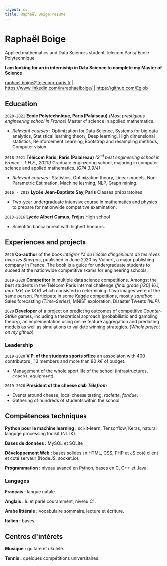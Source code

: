 ```yaml
---
layout: cv
title: Raphaël Boige resume
---
```


# Raphaël Boige

Applied mathematics and Data Sciences student Telecom Paris/ Ecole Polytechnique

**I am looking for an in interniship in Data Science to complete my Master of Science**



<div id="webaddress">
<a href="raphael.boige@telecom-paris.fr">raphael.boige@telecom-paris.fr</a>
| <a href="https://www.linkedin.com/in/raphaelboige/">https://www.linkedin.com/in/raphaelboige/</a> | <a href="https://github.com/Egiob">https://github.com/Egiob</a>
</div>


## Education

`2020-2021`
__Ecole Polytechnique, Paris (Palaiseau)__ *(Most prestigious engineering school in France)* Master of science in applied mathematics.

 - *Relevant courses* : Optimization for Data Science, Systems for big data analytics, Statistical learning theory, Deep learning, High dimensional statistics, Reinforcement Learning, Bootstrap and resampling methods, Computer vision.

`2018-2021`
__Télécom Paris, Paris (Palaiseau)__ *(2<sup>nd</sup> best engineering school in France - T.H.E., 2020)* Graduate engineering school, majoring in computer science and applied mathematics. *(GPA 3.9/4)*

 - *Relevant courses* : Statistics, Optimization theory, Linear models, Non-Parametric Estimation, Machine learning, NLP, Graph mining.


`2016 - 2018`
__Lycée Jean-Baptiste Say, Paris__ Classes préparatoires
- Two-year undergraduate intensive course in mathematics and physics to prepare for nationwide competitive examination.

`2013-2016`
__Lycée Albert Camus, Fréjus__ High school
 - Scientific baccalaureat with highest honours.


## Experiences and projects

`2020`
__Co-author__ of the book *Intégrer l'X ou l'école d'ingénieurs de tes rêves avec les Sherpas*, published in June 2020 by Vuibert, a major publishing company in France. The book is a guide for undergraduate students to suceed at the nationwide competitive exams for engineering schools.

`2019-2020`
**Competitor** in multiple data science competitions. Amongst the best students in the Télécom Paris internal challenge *(final grade [/20] 16.1, max 17.6, av 13.6)* which consisted in determining if two images were of the same person. Participate in some Kaggle competitions, mostly *sandbox* : Sales forecasting *(Time-Series)*, MNIST exploration, Disaster Tweets *(NLP)*.

`2020`
**Developer** of a project on predicting outcomes of competitive *Counter-Strike* games, including a theoretical approach (probabilistic and gambling theory), an implementation using online feature aggregation and predicting models as well as simulations to validate winning strategies. (*Whole project on my github*)


### Leadership

`2019-2020`
__V.P. of the students sports office__ an associaton with 400 contributors , 13 members and more than 80 *k€* of budget.
- Management of the whole sport life of the school (infrastructures, coachs, equipment).

`2019-2020`
__President of the cheese club *Téléfrom*__
- Events around cheese, local cheese tasting, *raclette*, *fondue*.
- Gathering of hundreds of students within the school.



<!-- ### Footer
Last updated: May 2013 -->

## Compétences techniques

__Python pour le machine learning :__ scikit-learn, Tensorflow, Keras, natural languge processing toolkit (NLTK).

__Bases de données :__ MySQL et SQLite

__Développement Web :__ bases solides en HTML, CSS, PHP et JS coté client et coté serveur (NodeJS, socket.io).

__Programmation :__ niveau avancé en Python, bases en C, C++ et Java.

### Langages

__Français :__ langue natale.

__Anglais :__ lu et parlé couramment, niveau C1.

__Arabe littérale :__ vocabulaire sommaire, lecture et écriture.

__Italien :__ bases.

## Centres d'intérets

__Musique :__ guitare et ukulele.

__Tennis :__  quelques compétitions universitaires.

